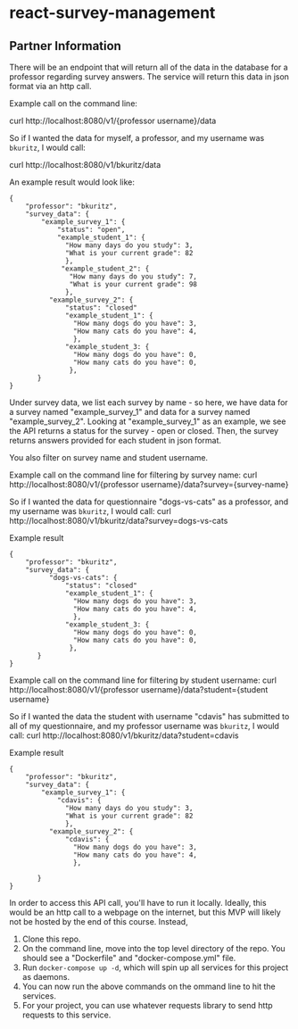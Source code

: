 # react-survey-management


Partner Information
-------------------

There will be an endpoint that will return all of the data in the database for a professor regarding survey answers. The service will return this data in json format via an http call. 

Example call on the command line:

curl http://localhost:8080/v1/{professor username}/data

So if I wanted the data for myself, a professor, and my username was `bkuritz`, I would call:

curl http://localhost:8080/v1/bkuritz/data

An example result would look like:

```
{
    "professor": "bkuritz",
    "survey_data": {
        "example_survey_1": {
            "status": "open",
            "example_student_1": {
              "How many days do you study": 3,
              "What is your current grade": 82
              }, 
             "example_student_2": {
               "How many days do you study": 7,
               "What is your current grade": 98
              },
          "example_survey_2": {
              "status": "closed"
              "example_student_1": {
                "How many dogs do you have": 3,
                "How many cats do you have": 4,
                },
              "example_student_3: {
                "How many dogs do you have": 0,
                "How many cats do you have": 0,
               },    
       }
}
```

Under survey data, we list each survey by name - so here, we have data for a survey named "example_survey_1" and data for a survey named "example_survey_2". Looking at "example_survey_1" as an example, we see the API returns a status for the survey - open or closed. Then, the survey returns answers provided for each student in json format. 

You also filter on survey name and student username.

Example call on the command line for filtering by survey name:
curl http://localhost:8080/v1/{professor username}/data?survey={survey-name}

So if I wanted the data for questionnaire "dogs-vs-cats" as a professor, and my username was `bkuritz`, I would call:
curl http://localhost:8080/v1/bkuritz/data?survey=dogs-vs-cats

Example result

```
{
    "professor": "bkuritz",
    "survey_data": {
          "dogs-vs-cats": {
              "status": "closed"
              "example_student_1": {
                "How many dogs do you have": 3,
                "How many cats do you have": 4,
                },
              "example_student_3: {
                "How many dogs do you have": 0,
                "How many cats do you have": 0,
               },    
       }
}
```
Example call on the command line for filtering by student username:
curl http://localhost:8080/v1/{professor username}/data?student={student username}

So if I wanted the data the student with username "cdavis" has submitted to all of my questionnaire, and my professor username was `bkuritz`, I would call:
curl http://localhost:8080/v1/bkuritz/data?student=cdavis

Example result

```
{
    "professor": "bkuritz",
    "survey_data": {
        "example_survey_1": {
            "cdavis": {
              "How many days do you study": 3,
              "What is your current grade": 82
              }, 
          "example_survey_2": {
              "cdavis": {
                "How many dogs do you have": 3,
                "How many cats do you have": 4,
                },

       }
}
```

In order to access this API call, you'll have to run it locally. Ideally, this would be an http call to a webpage on the internet, but this MVP will likely not be hosted by the end of this course. Instead, 

1. Clone this repo.
2. On the command line, move into the top level directory of the repo. You should see a "Dockerfile" and "docker-compose.yml" file. 
3. Run `docker-compose up -d`, which will spin up all services for this project as daemons.
4. You can now run the above commands on the ommand line to hit the services. 
5. For your project, you can use whatever requests library to send http requests to this service. 

                
      

